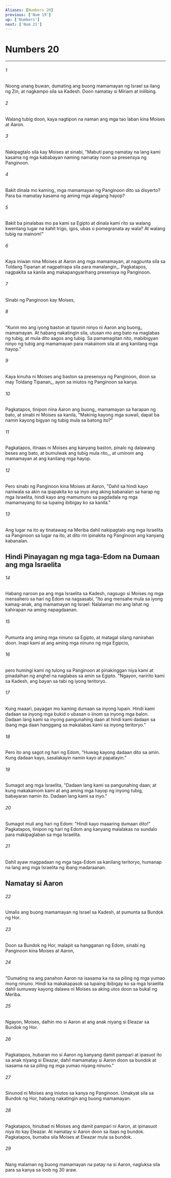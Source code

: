 ```yaml
---
Aliases: [Numbers 20]
previous: ['Num 19']
up: ['Numbers']
next: ['Num 21']
---
```

# Numbers 20

***






















###### 1 










Noong unang buwan, dumating ang buong mamamayan ng Israel sa ilang ng Zin, at nagkampo sila sa Kadesh. Doon namatay si Miriam at inilibing. 





















###### 2 










Walang tubig doon, kaya nagtipon na naman ang mga tao laban kina Moises at Aaron. 





















###### 3 










Nakipagtalo sila kay Moises at sinabi, "Mabuti pang namatay na lang kami kasama ng mga kababayan naming namatay noon sa presensya ng Panginoon. 





















###### 4 










Bakit dinala mo kaming_ mga mamamayan ng Panginoon dito sa disyerto? Para ba mamatay kasama ng aming mga alagang hayop? 





















###### 5 










Bakit ba pinalabas mo pa kami sa Egipto at dinala kami rito sa walang kwentang lugar na kahit trigo, igos, ubas o pomegranata ay wala? At walang tubig na mainom!" 





















###### 6 










Kaya iniwan nina Moises at Aaron ang mga mamamayan, at nagpunta sila sa Toldang Tipanan at nagpatirapa sila para manalangin_. Pagkatapos, nagpakita sa kanila ang makapangyarihang presensya ng Panginoon. 





















###### 7 










Sinabi ng Panginoon kay Moises, 





















###### 8 










"Kunin mo ang iyong baston at tipunin ninyo ni Aaron ang buong_ mamamayan. At habang nakatingin sila, utusan mo ang bato na maglabas ng tubig, at mula dito aagos ang tubig. Sa pamamagitan nito, mabibigyan ninyo ng tubig ang mamamayan para makainom sila at ang kanilang mga hayop." 





















###### 9 










Kaya kinuha ni Moises ang baston sa presensya ng Panginoon, doon sa may Toldang Tipanan_, ayon sa iniutos ng Panginoon sa kanya. 





















###### 10 










Pagkatapos, tinipon nina Aaron ang buong_ mamamayan sa harapan ng bato, at sinabi ni Moises sa kanila, "Makinig kayong mga suwail, dapat ba namin kayong bigyan ng tubig mula sa batong ito?" 





















###### 11 










Pagkatapos, itinaas ni Moises ang kanyang baston, pinalo ng dalawang beses ang bato, at bumulwak ang tubig mula rito_, at uminom ang mamamayan at ang kanilang mga hayop. 





















###### 12 










Pero sinabi ng Panginoon kina Moises at Aaron, "Dahil sa hindi kayo naniwala sa akin na ipapakita ko sa inyo ang aking kabanalan sa harap ng mga Israelita, hindi kayo ang mamumuno sa pagdadala ng mga mamamayang ito sa lupaing ibibigay ko sa kanila." 





















###### 13 










Ang lugar na ito ay tinatawag na Meriba dahil nakipagtalo ang mga Israelita sa Panginoon sa lugar na ito, at dito rin ipinakita ng Panginoon ang kanyang kabanalan.

## Hindi Pinayagan ng mga taga-Edom na Dumaan ang mga Israelita 





















###### 14 










Habang naroon pa ang mga Israelita sa Kadesh, nagsugo si Moises ng mga mensahero sa hari ng Edom na nagsasabi, "Ito ang mensahe mula sa iyong kamag-anak, ang mamamayan ng Israel: Nalalaman mo ang lahat ng kahirapan na aming napagdaanan. 





















###### 15 










Pumunta ang aming mga ninuno sa Egipto, at matagal silang nanirahan doon. Inapi kami at ang aming mga ninuno ng mga Egipcio, 





















###### 16 










pero humingi kami ng tulong sa Panginoon at pinakinggan niya kami at pinadalhan ng anghel na naglabas sa amin sa Egipto. "Ngayon, naririto kami sa Kadesh, ang bayan sa tabi ng iyong teritoryo. 





















###### 17 










Kung maaari, payagan mo kaming dumaan sa inyong lupain. Hindi kami dadaan sa inyong mga bukid o ubasan o iinom sa inyong mga balon. Dadaan lang kami sa inyong pangunahing daan at hindi kami dadaan sa ibang mga daan hanggang sa makalabas kami sa inyong teritoryo." 





















###### 18 










Pero ito ang sagot ng hari ng Edom, "Huwag kayong dadaan dito sa amin. Kung dadaan kayo, sasalakayin namin kayo at papatayin." 





















###### 19 










Sumagot ang mga Israelita, "Dadaan lang kami sa pangunahing daan; at kung makakainom kami at ang aming mga hayop ng inyong tubig, babayaran namin ito. Dadaan lang kami sa inyo." 





















###### 20 










Sumagot muli ang hari ng Edom: "Hindi kayo maaaring dumaan dito!" Pagkatapos, tinipon ng hari ng Edom ang kanyang malalakas na sundalo para makipaglaban sa mga Israelita. 





















###### 21 










Dahil ayaw magpadaan ng mga taga-Edom sa kanilang teritoryo, humanap na lang ang mga Israelita ng ibang madaraanan.

## Namatay si Aaron 





















###### 22 










Umalis ang buong mamamayan ng Israel sa Kadesh, at pumunta sa Bundok ng Hor. 





















###### 23 










Doon sa Bundok ng Hor, malapit sa hangganan ng Edom, sinabi ng Panginoon kina Moises at Aaron, 





















###### 24 










"Dumating na ang panahon Aaron na isasama ka na sa piling ng mga yumao mong ninuno. Hindi ka makakapasok sa lupaing ibibigay ko sa mga Israelita dahil sumuway kayong dalawa ni Moises sa aking utos doon sa bukal ng Meriba. 





















###### 25 










Ngayon, Moises, dalhin mo si Aaron at ang anak niyang si Eleazar sa Bundok ng Hor. 





















###### 26 










Pagkatapos, hubaran mo si Aaron ng kanyang damit pampari at ipasuot ito sa anak niyang si Eleazar, dahil mamamatay si Aaron doon sa bundok at isasama na sa piling ng mga yumao niyang ninuno." 





















###### 27 










Sinunod ni Moises ang iniutos sa kanya ng Panginoon. Umakyat sila sa Bundok ng Hor, habang nakatingin ang buong mamamayan. 





















###### 28 










Pagkatapos, hinubad ni Moises ang damit pampari ni Aaron, at ipinasuot niya ito kay Eleazar. At namatay si Aaron doon sa itaas ng bundok. Pagkatapos, bumaba sila Moises at Eleazar mula sa bundok. 





















###### 29 










Nang malaman ng buong mamamayan na patay na si Aaron, nagluksa sila para sa kanya sa loob ng 30 araw.
